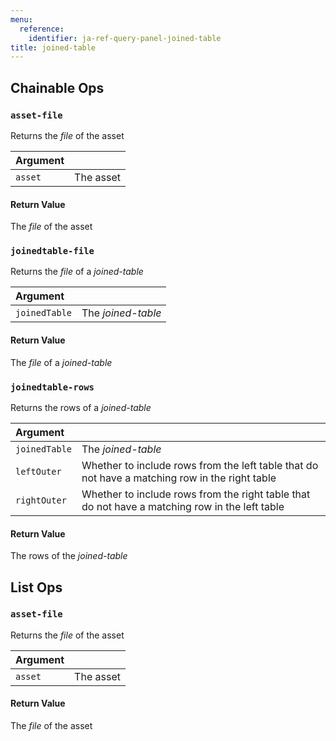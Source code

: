 ```yaml
---
menu:
  reference:
    identifier: ja-ref-query-panel-joined-table
title: joined-table
---
```


## Chainable Ops
<h3 id="asset-file"><code>asset-file</code></h3>

Returns the _file_ of the asset

| Argument |  |
| :--- | :--- |
| `asset` | The asset |

#### Return Value
The _file_ of the asset

<h3 id="joinedtable-file"><code>joinedtable-file</code></h3>

Returns the _file_ of a _joined-table_

| Argument |  |
| :--- | :--- |
| `joinedTable` | The _joined-table_ |

#### Return Value
The  _file_ of a _joined-table_

<h3 id="joinedtable-rows"><code>joinedtable-rows</code></h3>

Returns the rows of a _joined-table_

| Argument |  |
| :--- | :--- |
| `joinedTable` | The _joined-table_ |
| `leftOuter` | Whether to include rows from the left table that do not have a matching row in the right table |
| `rightOuter` | Whether to include rows from the right table that do not have a matching row in the left table |

#### Return Value
The rows of the _joined-table_


## List Ops
<h3 id="asset-file"><code>asset-file</code></h3>

Returns the _file_ of the asset

| Argument |  |
| :--- | :--- |
| `asset` | The asset |

#### Return Value
The _file_ of the asset